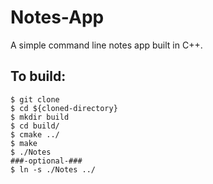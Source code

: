 # Notes-App
A simple command line notes app built in C++.

## To build:
```
$ git clone
$ cd ${cloned-directory}
$ mkdir build
$ cd build/
$ cmake ../
$ make
$ ./Notes
###-optional-###
$ ln -s ./Notes ../
```
